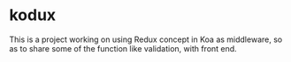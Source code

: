 # kodux
This is a project working on using Redux concept in Koa as middleware, so as to share some of the function like validation, with front end. 
